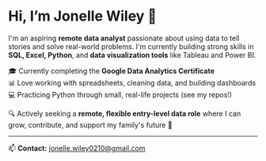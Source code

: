 # Hi, I’m Jonelle Wiley 👋

I'm an aspiring **remote data analyst** passionate about using data to tell stories and solve real-world problems. I'm currently building strong skills in **SQL, Excel, Python**, and **data visualization tools** like Tableau and Power BI.

🎓 Currently completing the **Google Data Analytics Certificate**  
📊 Love working with spreadsheets, cleaning data, and building dashboards  
💻 Practicing Python through small, real-life projects (see my repos!)  

🔍 Actively seeking a **remote, flexible entry-level data role** where I can grow, contribute, and support my family's future 💖

---

📫 **Contact:** jonelle.wiley0210@gmail.com
